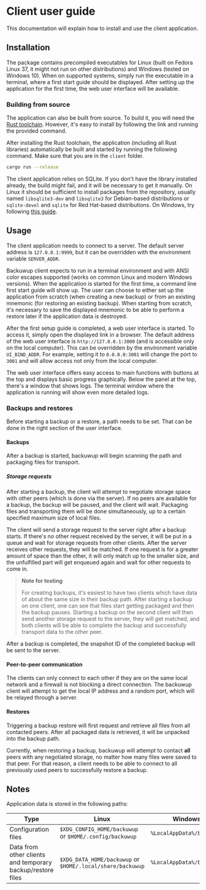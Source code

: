 # Client user guide

This documentation will explain how to install and use the client application.

## Installation
The package contains precompiled executables for Linux (built on Fedora Linux 37, it might not run on other distributions) and Windows (tested on Windows 10). When on supported systems, simply run the executable in a terminal, where a first start guide should be displayed. After setting up the application for the first time, the web user interface will be available.

### Building from source
The application can also be built from source. To build it, you will need the [Rust toolchain](https://www.rust-lang.org/tools/install). However, it's easy to install by following the link and running the provided command.

After installing the Rust toolchain, the application (including all Rust libraries) automatically be built and started by running the following command. Make sure that you are in the `client` folder.

```bash
cargo run --release
```

The client application relies on SQLite. If you don't have the library installed already, the build might fail, and it will be necessary to get it manually. On Linux it should be sufficient to install packages from the repository, usually named `libsqlite3-dev` and `libsqlite3` for Debian-based distributions or `sqlite-devel` and `sqlite` for Red Hat-based distributions. On Windows, try following [this guide](https://github.com/rusqlite/rusqlite#notes-on-building-rusqlite-and-libsqlite3-sys).

## Usage
The client application needs to connect to a server. The default server address is `127.0.0.1:9999`, but it can be overridden with the environment variable `SERVER_ADDR`.

Backuwup client expects to run in a terminal environment and with ANSI color escapes supported (works on common Linux and modern Windows versions). When the application is started for the first time, a command line first start guide will show up. The user can choose to either set up the application from scratch (when creating a new backup) or from an existing mnemonic (for restoring an existing backup). When starting from scratch, it's necessary to save the displayed mnemonic to be able to perform a restore later if the application data is destroyed.

After the first setup guide is completed, a web user interface is started. To access it, simply open the displayed link in a browser. The default address of the web user interface is `http://127.0.0.1:3000` (and is accessible only on the local computer). This can be overridden by the environment variable `UI_BIND_ADDR`. For example, setting it to `0.0.0.0:3001` will change the port to `3001` and will allow access not only from the local computer.

The web user interface offers easy access to main functions with buttons at the top and displays basic progress graphically. Below the panel at the top, there's a window that shows logs. The terminal window where the application is running will show even more detailed logs.

### Backups and restores
Before starting a backup or a restore, a path needs to be set. That can be done in the right section of the user interface. 

#### Backups
After a backup is started, backuwup will begin scanning the path and packaging files for transport.

##### Storage requests
After starting a backup, the client will attempt to negotiate storage space with other peers (which is done via the server). If no peers are available for a backup, the backup will be paused, and the client will wait. Packaging files and transporting them will be done simultaneously, up to a certain specified maximum size of local files. 

The client will send a storage request to the server right after a backup starts. If there's no other request received by the server, it will be put in a queue and wait for storage requests from other clients. After the server receives other requests, they will be matched. If one request is for a greater amount of space than the other, it will only match up to the smaller size, and the unfulfilled part will get enqueued again and wait for other requests to come in.

> **Note for testing**
> 
> For creating backups, it's easiest to have two clients which have data of about the same size in their backup path. After starting a backup on one client, one can see that files start getting packaged and then the backup pauses. Starting a backup on the second client will then send another storage request to the server, they will get matched, and both clients will be able to complete the backup and successfully transport data to the other peer.

After a backup is completed, the snapshot ID of the completed backup will be sent to the server.

#### Peer-to-peer communication
The clients can only connect to each other if they are on the same local network and a firewall is not blocking a direct connection. The backuwup client will attempt to get the local IP address and a random port, which will be relayed through a server. 

#### Restores
Triggering a backup restore will first request and retrieve all files from all contacted peers. After all packaged data is retrieved, it will be unpacked into the backup path.

Currently, when restoring a backup, backuwup will attempt to contact **all** peers with any negotiated storage, no matter how many files were saved to that peer. For that reason, a client needs to be able to connect to all previously used peers to successfully restore a backup.

## Notes
Application data is stored in the following paths:

|Type|Linux|Windows|
|----|-----|--------|
|Configuration files|`$XDG_CONFIG_HOME/backuwup` or `$HOME/.config/backuwup`|`%LocalAppData%/backuwup`|
|Data from other clients and temporary backup/restore files|`$XDG_DATA_HOME/backuwup` or `$HOME/.local/share/backuwup`|`%LocalAppData%/backuwup`|
